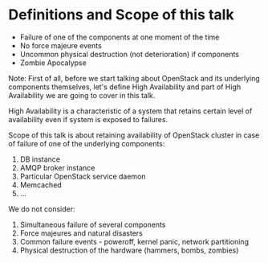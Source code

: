 Definitions and Scope of this talk
==================================

+ Failure of one of the components
 at one moment of the time
+ No force majeure events
+ Uncommon physical destruction (not deterioration) 
  if components
+ Zombie Apocalypse

Note: First of all, before we start talking about OpenStack and its underlying components themselves, let's define High Availability and part of High Availability we are going to cover in this talk.

High Availability is a characteristic of a system that retains certain level of availability even if system is exposed to failures.

Scope of this talk is about retaining availability of OpenStack cluster in case of failure of one of the underlying components:

1.	DB instance
2.	AMQP broker instance
3.	Particular OpenStack service daemon
4.	Memcached
5.	...

We do not consider:
1. Simultaneous failure of several components
2. Force majeures and natural disasters
3. Common failure events - poweroff, kernel panic, network partitioning
4. Physical destruction of the hardware (hammers, bombs, zombies)
